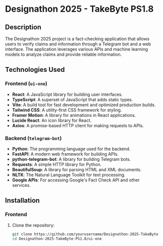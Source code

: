 # Designathon 2025 - TakeByte PS1.8

## Description
The Designathon 2025 project is a fact-checking application that allows users to verify claims and information through a Telegram bot and a web interface. The application leverages various APIs and machine learning models to analyze claims and provide reliable information.

## Technologies Used

### Frontend (`ui-one`)
- **React**: A JavaScript library for building user interfaces.
- **TypeScript**: A superset of JavaScript that adds static types.
- **Vite**: A build tool for fast development and optimized production builds.
- **Tailwind CSS**: A utility-first CSS framework for styling.
- **Framer Motion**: A library for animations in React applications.
- **Lucide React**: An icon library for React.
- **Axios**: A promise-based HTTP client for making requests to APIs.

### Backend (`telegram-bot`)
- **Python**: The programming language used for the backend.
- **FastAPI**: A modern web framework for building APIs.
- **python-telegram-bot**: A library for building Telegram bots.
- **Requests**: A simple HTTP library for Python.
- **BeautifulSoup**: A library for parsing HTML and XML documents.
- **NLTK**: The Natural Language Toolkit for text processing.
- **Google APIs**: For accessing Google's Fact Check API and other services.

## Installation

### Frontend
1. Clone the repository:
   ```bash
   git clone https://github.com/yourusername/Designathon-2025-TakeByte-PS1.8.git
   cd Designathon-2025-TakeByte-PS1.8/ui-one

